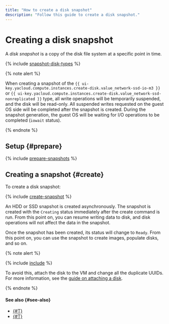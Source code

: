 ```yaml
---
title: "How to create a disk snapshot"
description: "Follow this guide to create a disk snapshot."
---
```


# Creating a disk snapshot

A _disk snapshot_ is a copy of the disk file system at a specific point in time.

{% include [snapshot-disk-types](../../../_includes/compute/snapshot-disk-types.md) %}

{% note alert %}

When creating a snapshot of the `{{ ui-key.yacloud.compute.instances.create-disk.value_network-ssd-io-m3 }}` or `{{ ui-key.yacloud.compute.instances.create-disk.value_network-ssd-nonreplicated }}` type, all write operations will be temporarily suspended, and the disk will be read-only. All suspended writes requested on the guest OS side will be completed after the snapshot is created. During the snapshot generation, the guest OS will be waiting for I/O operations to be completed (`iowait` status).

{% endnote %}

## Setup {#prepare}

{% include [prepare-snapshots](../../../_includes/compute/prepare-snapshots.md) %}

## Creating a snapshot {#create}

To create a disk snapshot:

{% include [create-snapshot](../../../_includes/compute/create-snapshot.md) %}

An HDD or SSD snapshot is created asynchronously. The snapshot is created with the `Creating` status immediately after the create command is run. From this point on, you can resume writing data to disk, and disk operations will not affect the data in the snapshot.

Once the snapshot has been created, its status will change to `Ready`. From this point on, you can use the snapshot to create images, populate disks, and so on.

{% note alert %}

{% include [include](../../../_includes/compute/duplicated-uuid-note.md) %}

To avoid this, attach the disk to the VM and change all the duplicate UUIDs. For more information, see the [guide on attaching a disk](../vm-control/vm-attach-disk.md).

{% endnote %}


#### See also {#see-also}

* [{#T}](../snapshot-control/create-schedule.md)
* [{#T}](../disk-create/from-snapshot.md)

